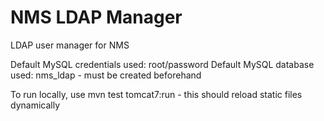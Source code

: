 # NMS LDAP Manager
LDAP user manager for NMS

Default MySQL credentials used: root/password
Default MySQL database used: nms_ldap - must be created beforehand

To run locally, use mvn test tomcat7:run - this should reload static files dynamically
